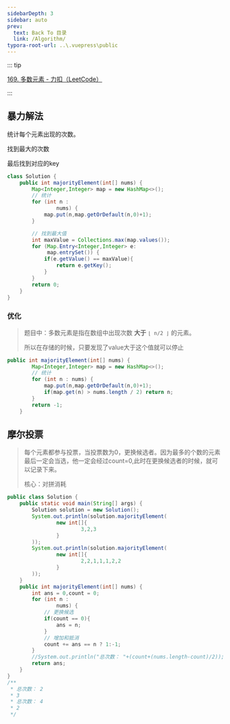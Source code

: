 ```yaml
---
sidebarDepth: 3
sidebar: auto
prev:
  text: Back To 目录
  link: /Algorithm/
typora-root-url: ..\.vuepress\public
---
```


::: tip

[169. 多数元素 - 力扣（LeetCode）](https://leetcode.cn/problems/majority-element/description/?envType=study-plan-v2&envId=top-interview-150)

:::



## 暴力解法

统计每个元素出现的次数。

找到最大的次数

最后找到对应的key

```java
class Solution {
    public int majorityElement(int[] nums) {
        Map<Integer,Integer> map = new HashMap<>();
        // 统计
        for (int n :
                nums) {
            map.put(n,map.getOrDefault(n,0)+1);
        }

        // 找到最大值
        int maxValue = Collections.max(map.values());
        for (Map.Entry<Integer,Integer> e:
             map.entrySet()) {
            if(e.getValue() == maxValue){
                return e.getKey();
            }
        }
        return 0;
    }
}
```



### 优化

> 题目中：多数元素是指在数组中出现次数 **大于** `⌊ n/2 ⌋` 的元素。
>
> 所以在存储的时候，只要发现了value大于这个值就可以停止

```java
public int majorityElement(int[] nums) {
        Map<Integer,Integer> map = new HashMap<>();
        // 统计
        for (int n : nums) {
            map.put(n,map.getOrDefault(n,0)+1);
            if(map.get(n) > nums.length / 2) return n;
        }
        return -1;
    }
```



## 摩尔投票

> 每个元素都参与投票，当投票数为0，更换候选者。因为最多的个数的元素最后一定会当选，他一定会经过count=0,此时在更换候选者的时候，就可以记录下来。
>
> 核心：对拼消耗

```java
public class Solution {
    public static void main(String[] args) {
        Solution solution = new Solution();
        System.out.println(solution.majorityElement(
                new int[]{
                        3,2,3
                }
        ));
        System.out.println(solution.majorityElement(
                new int[]{
                        2,2,1,1,1,2,2
                }
        ));
    }
    public int majorityElement(int[] nums) {
        int ans = 0,count = 0;
        for (int n :
                nums) {
            // 更换候选
            if(count == 0){
                ans = n;
            }
            // 增加和抵消
            count += ans == n ? 1:-1;
        }
        //System.out.println("总次数： "+(count+(nums.length-count)/2));
        return ans;
    }
}
/**
 * 总次数： 2
 * 3
 * 总次数： 4
 * 2
 */
```

